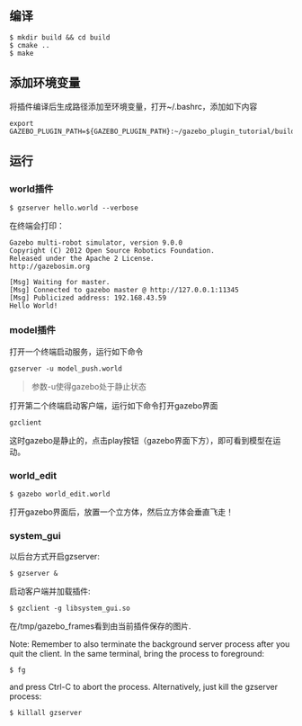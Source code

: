 

## 编译
```shell
$ mkdir build && cd build
$ cmake ..
$ make
```

## 添加环境变量
将插件编译后生成路径添加至环境变量，打开~/.bashrc，添加如下内容
```shell
export GAZEBO_PLUGIN_PATH=${GAZEBO_PLUGIN_PATH}:~/gazebo_plugin_tutorial/build
```


## 运行
### world插件
```shell
$ gzserver hello.world --verbose
```
在终端会打印：
```shell
Gazebo multi-robot simulator, version 9.0.0
Copyright (C) 2012 Open Source Robotics Foundation.
Released under the Apache 2 License.
http://gazebosim.org

[Msg] Waiting for master.
[Msg] Connected to gazebo master @ http://127.0.0.1:11345
[Msg] Publicized address: 192.168.43.59
Hello World!
```
### model插件
打开一个终端启动服务，运行如下命令
```shell
gzserver -u model_push.world
```
> 参数-u使得gazebo处于静止状态

打开第二个终端启动客户端，运行如下命令打开gazebo界面
```shell
gzclient
```
这时gazebo是静止的，点击play按钮（gazebo界面下方），即可看到模型在运动。

### world_edit
```shell
$ gazebo world_edit.world
```
打开gazebo界面后，放置一个立方体，然后立方体会垂直飞走！


### system_gui
以后台方式开启gzserver:
```shell
$ gzserver &
```
启动客户端并加载插件:
```shell
$ gzclient -g libsystem_gui.so
```
在/tmp/gazebo_frames看到由当前插件保存的图片.

Note: Remember to also terminate the background server process after you quit the client. In the same terminal, bring the process to foreground:
```shell
$ fg
```
and press Ctrl-C to abort the process. Alternatively, just kill the gzserver process:
```shell
$ killall gzserver
````
